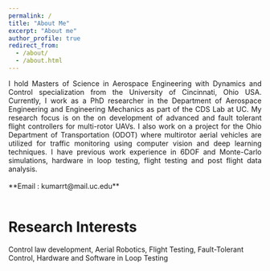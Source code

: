 ```yaml
---
permalink: /
title: "About Me"
excerpt: "About me"
author_profile: true
redirect_from:
  - /about/
  - /about.html
---
```


<div style="text-align: justify"> I hold Masters of Science in Aerospace Engineering with Dynamics and Control specialization from the University of Cincinnati, Ohio USA. Currently, I work as a PhD researcher in the Department of Aerospace Engineering and Engineering Mechanics as part of the CDS Lab at UC. My research focus is on the on development of advanced and fault tolerant flight controllers for multi-rotor UAVs. I also work on a project for the Ohio Department of Transportation (ODOT) where multirotor aerial vehicles are utilized for traffic monitoring using computer vision and deep learning techniques. I have previous work experience in 6DOF and Monte-Carlo simulations, hardware in loop testing, flight testing and post flight data analysis.  </div>

<br />
**Email : kumarrt@mail.uc.edu**
<br />
<br />

Research Interests
======
Control law development, Aerial Robotics, Flight Testing, Fault-Tolerant Control, Hardware and Software in Loop Testing
